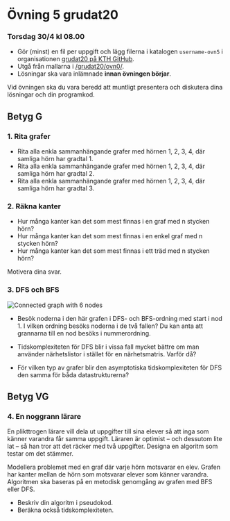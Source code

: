 # Övning 5 grudat20
### Torsdag 30/4 kl 08.00

- Gör (minst) en fil per uppgift och lägg filerna i katalogen <code>username-ovn5</code> i organisationen [grudat20 på KTH GitHub](https://gits-15.sys.kth.se/grudat20).
- Utgå från mallarna i [/grudat20/ovn0/](https://github.com/yourbasic/grudat20/tree/master/ovn0).
- Lösningar ska vara inlämnade **innan övningen börjar**.

Vid övningen ska du vara beredd att muntligt presentera och diskutera dina lösningar och din programkod.

## Betyg G

### 1. Rita grafer

- Rita alla enkla sammanhängande grafer med hörnen 1, 2, 3, 4, där samliga hörn har gradtal 1.
- Rita alla enkla sammanhängande grafer med hörnen 1, 2, 3, 4, där samliga hörn har gradtal 2.
- Rita alla enkla sammanhängande grafer med hörnen 1, 2, 3, 4, där samliga hörn har gradtal 3.

### 2. Räkna kanter

- Hur många kanter kan det som mest finnas i en graf med n stycken hörn?
- Hur många kanter kan det som mest finnas i en enkel graf med n stycken hörn?
- Hur många kanter kan det som mest finnas i ett träd med n stycken hörn?

Motivera dina svar.

### 3. DFS och BFS

![Connected graph with 6 nodes](http://yourbasic.org/algorithms/graph2.png)

- Besök noderna i den här grafen i DFS- och BFS-ordning med start i nod 1.
  I vilken ordning besöks noderna i de två fallen?
  Du kan anta att grannarna till en nod besöks i nummerordning.

- Tidskomplexiteten för DFS blir i vissa fall mycket bättre om man använder närhetslistor i stället för en närhetsmatris.
Varför då? 
- För vilken typ av grafer blir den asymptotiska tidskomplexiteten för DFS den samma för båda datastrukturerna?

## Betyg VG

### 4. En noggrann lärare

En plikttrogen lärare vill dela ut uppgifter till sina elever så att inga som känner varandra får samma uppgift.
Läraren är optimist – och dessutom lite lat – så han tror att det räcker med två uppgifter.
Designa en algoritm som testar om det stämmer.

Modellera problemet med en graf där varje hörn motsvarar en elev.
Grafen har kanter mellan de hörn som motsvarar elever som känner varandra.
Algoritmen ska baseras på en metodisk genomgång av grafen med BFS eller DFS.

- Beskriv din algoritm i pseudokod.
- Beräkna också tidskomplexiteten.
